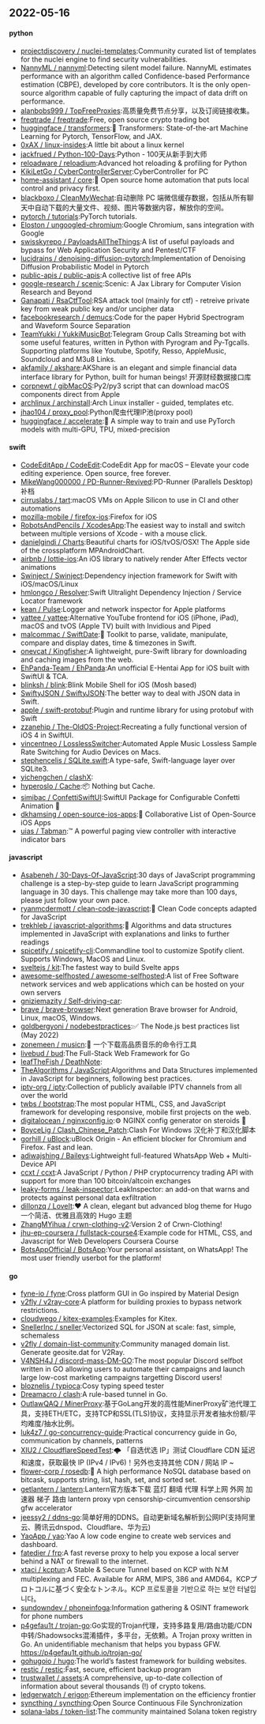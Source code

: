 ## 2022-05-16

#### python
* [projectdiscovery / nuclei-templates](https://github.com/projectdiscovery/nuclei-templates):Community curated list of templates for the nuclei engine to find security vulnerabilities.
* [NannyML / nannyml](https://github.com/NannyML/nannyml):Detecting silent model failure. NannyML estimates performance with an algorithm called Confidence-based Performance estimation (CBPE), developed by core contributors. It is the only open-source algorithm capable of fully capturing the impact of data drift on performance.
* [alanbobs999 / TopFreeProxies](https://github.com/alanbobs999/TopFreeProxies):高质量免费节点分享，以及订阅链接收集。
* [freqtrade / freqtrade](https://github.com/freqtrade/freqtrade):Free, open source crypto trading bot
* [huggingface / transformers](https://github.com/huggingface/transformers):🤗
Transformers: State-of-the-art Machine Learning for Pytorch, TensorFlow, and JAX.
* [0xAX / linux-insides](https://github.com/0xAX/linux-insides):A little bit about a linux kernel
* [jackfrued / Python-100-Days](https://github.com/jackfrued/Python-100-Days):Python - 100天从新手到大师
* [reloadware / reloadium](https://github.com/reloadware/reloadium):Advanced hot reloading & profiling for Python
* [KikiLetGo / CyberControllerServer](https://github.com/KikiLetGo/CyberControllerServer):CyberController for PC
* [home-assistant / core](https://github.com/home-assistant/core):🏡
Open source home automation that puts local control and privacy first.
* [blackboxo / CleanMyWechat](https://github.com/blackboxo/CleanMyWechat):自动删除 PC 端微信缓存数据，包括从所有聊天中自动下载的大量文件、视频、图片等数据内容，解放你的空间。
* [pytorch / tutorials](https://github.com/pytorch/tutorials):PyTorch tutorials.
* [Eloston / ungoogled-chromium](https://github.com/Eloston/ungoogled-chromium):Google Chromium, sans integration with Google
* [swisskyrepo / PayloadsAllTheThings](https://github.com/swisskyrepo/PayloadsAllTheThings):A list of useful payloads and bypass for Web Application Security and Pentest/CTF
* [lucidrains / denoising-diffusion-pytorch](https://github.com/lucidrains/denoising-diffusion-pytorch):Implementation of Denoising Diffusion Probabilistic Model in Pytorch
* [public-apis / public-apis](https://github.com/public-apis/public-apis):A collective list of free APIs
* [google-research / scenic](https://github.com/google-research/scenic):Scenic: A Jax Library for Computer Vision Research and Beyond
* [Ganapati / RsaCtfTool](https://github.com/Ganapati/RsaCtfTool):RSA attack tool (mainly for ctf) - retreive private key from weak public key and/or uncipher data
* [facebookresearch / demucs](https://github.com/facebookresearch/demucs):Code for the paper Hybrid Spectrogram and Waveform Source Separation
* [TeamYukki / YukkiMusicBot](https://github.com/TeamYukki/YukkiMusicBot):Telegram Group Calls Streaming bot with some useful features, written in Python with Pyrogram and Py-Tgcalls. Supporting platforms like Youtube, Spotify, Resso, AppleMusic, Soundcloud and M3u8 Links.
* [akfamily / akshare](https://github.com/akfamily/akshare):AKShare is an elegant and simple financial data interface library for Python, built for human beings! 开源财经数据接口库
* [corpnewt / gibMacOS](https://github.com/corpnewt/gibMacOS):Py2/py3 script that can download macOS components direct from Apple
* [archlinux / archinstall](https://github.com/archlinux/archinstall):Arch Linux installer - guided, templates etc.
* [jhao104 / proxy_pool](https://github.com/jhao104/proxy_pool):Python爬虫代理IP池(proxy pool)
* [huggingface / accelerate](https://github.com/huggingface/accelerate):🚀
A simple way to train and use PyTorch models with multi-GPU, TPU, mixed-precision

#### swift
* [CodeEditApp / CodeEdit](https://github.com/CodeEditApp/CodeEdit):CodeEdit App for macOS – Elevate your code editing experience. Open source, free forever.
* [MikeWang000000 / PD-Runner-Revived](https://github.com/MikeWang000000/PD-Runner-Revived):PD-Runner (Parallels Desktop) 补档
* [cirruslabs / tart](https://github.com/cirruslabs/tart):macOS VMs on Apple Silicon to use in CI and other automations
* [mozilla-mobile / firefox-ios](https://github.com/mozilla-mobile/firefox-ios):Firefox for iOS
* [RobotsAndPencils / XcodesApp](https://github.com/RobotsAndPencils/XcodesApp):The easiest way to install and switch between multiple versions of Xcode - with a mouse click.
* [danielgindi / Charts](https://github.com/danielgindi/Charts):Beautiful charts for iOS/tvOS/OSX! The Apple side of the crossplatform MPAndroidChart.
* [airbnb / lottie-ios](https://github.com/airbnb/lottie-ios):An iOS library to natively render After Effects vector animations
* [Swinject / Swinject](https://github.com/Swinject/Swinject):Dependency injection framework for Swift with iOS/macOS/Linux
* [hmlongco / Resolver](https://github.com/hmlongco/Resolver):Swift Ultralight Dependency Injection / Service Locator framework
* [kean / Pulse](https://github.com/kean/Pulse):Logger and network inspector for Apple platforms
* [yattee / yattee](https://github.com/yattee/yattee):Alternative YouTube frontend for iOS (iPhone, iPad), macOS and tvOS (Apple TV) built with Invidious and Piped
* [malcommac / SwiftDate](https://github.com/malcommac/SwiftDate):🐔
Toolkit to parse, validate, manipulate, compare and display dates, time & timezones in Swift.
* [onevcat / Kingfisher](https://github.com/onevcat/Kingfisher):A lightweight, pure-Swift library for downloading and caching images from the web.
* [EhPanda-Team / EhPanda](https://github.com/EhPanda-Team/EhPanda):An unofficial E-Hentai App for iOS built with SwiftUI & TCA.
* [blinksh / blink](https://github.com/blinksh/blink):Blink Mobile Shell for iOS (Mosh based)
* [SwiftyJSON / SwiftyJSON](https://github.com/SwiftyJSON/SwiftyJSON):The better way to deal with JSON data in Swift.
* [apple / swift-protobuf](https://github.com/apple/swift-protobuf):Plugin and runtime library for using protobuf with Swift
* [zzanehip / The-OldOS-Project](https://github.com/zzanehip/The-OldOS-Project):Recreating a fully functional version of iOS 4 in SwiftUI.
* [vincentneo / LosslessSwitcher](https://github.com/vincentneo/LosslessSwitcher):Automated Apple Music Lossless Sample Rate Switching for Audio Devices on Macs.
* [stephencelis / SQLite.swift](https://github.com/stephencelis/SQLite.swift):A type-safe, Swift-language layer over SQLite3.
* [yichengchen / clashX](https://github.com/yichengchen/clashX):
* [hyperoslo / Cache](https://github.com/hyperoslo/Cache):📦
Nothing but Cache.
* [simibac / ConfettiSwiftUI](https://github.com/simibac/ConfettiSwiftUI):SwiftUI Package for Configurable Confetti Animation
🎉
* [dkhamsing / open-source-ios-apps](https://github.com/dkhamsing/open-source-ios-apps):📱
Collaborative List of Open-Source iOS Apps
* [uias / Tabman](https://github.com/uias/Tabman):™️
A powerful paging view controller with interactive indicator bars

#### javascript
* [Asabeneh / 30-Days-Of-JavaScript](https://github.com/Asabeneh/30-Days-Of-JavaScript):30 days of JavaScript programming challenge is a step-by-step guide to learn JavaScript programming language in 30 days. This challenge may take more than 100 days, please just follow your own pace.
* [ryanmcdermott / clean-code-javascript](https://github.com/ryanmcdermott/clean-code-javascript):🛁
Clean Code concepts adapted for JavaScript
* [trekhleb / javascript-algorithms](https://github.com/trekhleb/javascript-algorithms):📝
Algorithms and data structures implemented in JavaScript with explanations and links to further readings
* [spicetify / spicetify-cli](https://github.com/spicetify/spicetify-cli):Commandline tool to customize Spotify client. Supports Windows, MacOS and Linux.
* [sveltejs / kit](https://github.com/sveltejs/kit):The fastest way to build Svelte apps
* [awesome-selfhosted / awesome-selfhosted](https://github.com/awesome-selfhosted/awesome-selfhosted):A list of Free Software network services and web applications which can be hosted on your own servers
* [gniziemazity / Self-driving-car](https://github.com/gniziemazity/Self-driving-car):
* [brave / brave-browser](https://github.com/brave/brave-browser):Next generation Brave browser for Android, Linux, macOS, Windows.
* [goldbergyoni / nodebestpractices](https://github.com/goldbergyoni/nodebestpractices):✅
The Node.js best practices list (May 2022)
* [zonemeen / musicn](https://github.com/zonemeen/musicn):🎵
一个下载高品质音乐的命令行工具
* [livebud / bud](https://github.com/livebud/bud):The Full-Stack Web Framework for Go
* [leafTheFish / DeathNote](https://github.com/leafTheFish/DeathNote):
* [TheAlgorithms / JavaScript](https://github.com/TheAlgorithms/JavaScript):Algorithms and Data Structures implemented in JavaScript for beginners, following best practices.
* [iptv-org / iptv](https://github.com/iptv-org/iptv):Collection of publicly available IPTV channels from all over the world
* [twbs / bootstrap](https://github.com/twbs/bootstrap):The most popular HTML, CSS, and JavaScript framework for developing responsive, mobile first projects on the web.
* [digitalocean / nginxconfig.io](https://github.com/digitalocean/nginxconfig.io):⚙️
NGINX config generator on steroids
💉
* [BoyceLig / Clash_Chinese_Patch](https://github.com/BoyceLig/Clash_Chinese_Patch):Clash For Windows 汉化补丁和汉化脚本
* [gorhill / uBlock](https://github.com/gorhill/uBlock):uBlock Origin - An efficient blocker for Chromium and Firefox. Fast and lean.
* [adiwajshing / Baileys](https://github.com/adiwajshing/Baileys):Lightweight full-featured WhatsApp Web + Multi-Device API
* [ccxt / ccxt](https://github.com/ccxt/ccxt):A JavaScript / Python / PHP cryptocurrency trading API with support for more than 100 bitcoin/altcoin exchanges
* [leaky-forms / leak-inspector](https://github.com/leaky-forms/leak-inspector):LeakInspector: an add-on that warns and protects against personal data exfiltration
* [dillonzq / LoveIt](https://github.com/dillonzq/LoveIt):❤️
A clean, elegant but advanced blog theme for Hugo 一个简洁、优雅且高效的 Hugo 主题
* [ZhangMYihua / crwn-clothing-v2](https://github.com/ZhangMYihua/crwn-clothing-v2):Version 2 of Crwn-Clothing!
* [jhu-ep-coursera / fullstack-course4](https://github.com/jhu-ep-coursera/fullstack-course4):Example code for HTML, CSS, and Javascript for Web Developers Coursera Course
* [BotsAppOfficial / BotsApp](https://github.com/BotsAppOfficial/BotsApp):Your personal assistant, on WhatsApp! The most user friendly userbot for the platform!

#### go
* [fyne-io / fyne](https://github.com/fyne-io/fyne):Cross platform GUI in Go inspired by Material Design
* [v2fly / v2ray-core](https://github.com/v2fly/v2ray-core):A platform for building proxies to bypass network restrictions.
* [cloudwego / kitex-examples](https://github.com/cloudwego/kitex-examples):Examples for Kitex.
* [SnellerInc / sneller](https://github.com/SnellerInc/sneller):Vectorized SQL for JSON at scale: fast, simple, schemaless
* [v2fly / domain-list-community](https://github.com/v2fly/domain-list-community):Community managed domain list. Generate geosite.dat for V2Ray.
* [V4NSH4J / discord-mass-DM-GO](https://github.com/V4NSH4J/discord-mass-DM-GO):The most popular Discord selfbot written in GO allowing users to automate their campaigns and launch large low-cost marketing campaigns targetting Discord users!
* [bloznelis / typioca](https://github.com/bloznelis/typioca):Cosy typing speed tester
* [Dreamacro / clash](https://github.com/Dreamacro/clash):A rule-based tunnel in Go.
* [OutlawQAQ / MinerProxy](https://github.com/OutlawQAQ/MinerProxy):基于GoLang开发的高性能MinerProxy矿池代理工具，支持ETH/ETC，支持TCP和SSL(TLS)协议，支持显示开发者抽水份额/平均难度/抽水比例。
* [luk4z7 / go-concurrency-guide](https://github.com/luk4z7/go-concurrency-guide):Practical concurrency guide in Go, communication by channels, patterns
* [XIU2 / CloudflareSpeedTest](https://github.com/XIU2/CloudflareSpeedTest):🌩
「自选优选 IP」测试 Cloudflare CDN 延迟和速度，获取最快 IP (IPv4 / IPv6)！另外也支持其他 CDN / 网站 IP ~
* [flower-corp / rosedb](https://github.com/flower-corp/rosedb):🚀
A high performance NoSQL database based on bitcask, supports string, list, hash, set, and sorted set.
* [getlantern / lantern](https://github.com/getlantern/lantern):Lantern官方版本下载 蓝灯 翻墙 代理 科学上网 外网 加速器 梯子 路由 lantern proxy vpn censorship-circumvention censorship gfw accelerator
* [jeessy2 / ddns-go](https://github.com/jeessy2/ddns-go):简单好用的DDNS。自动更新域名解析到公网IP(支持阿里云、腾讯云dnspod、Cloudflare、华为云)
* [YaoApp / yao](https://github.com/YaoApp/yao):Yao A low code engine to create web services and dashboard.
* [fatedier / frp](https://github.com/fatedier/frp):A fast reverse proxy to help you expose a local server behind a NAT or firewall to the internet.
* [xtaci / kcptun](https://github.com/xtaci/kcptun):A Stable & Secure Tunnel based on KCP with N:M multiplexing and FEC. Available for ARM, MIPS, 386 and AMD64。KCPプロトコルに基づく安全なトンネル。KCP 프로토콜을 기반으로 하는 보안 터널입니다。
* [sundowndev / phoneinfoga](https://github.com/sundowndev/phoneinfoga):Information gathering & OSINT framework for phone numbers
* [p4gefau1t / trojan-go](https://github.com/p4gefau1t/trojan-go):Go实现的Trojan代理，支持多路复用/路由功能/CDN中转/Shadowsocks混淆插件，多平台，无依赖。A Trojan proxy written in Go. An unidentifiable mechanism that helps you bypass GFW. https://p4gefau1t.github.io/trojan-go/
* [gohugoio / hugo](https://github.com/gohugoio/hugo):The world’s fastest framework for building websites.
* [restic / restic](https://github.com/restic/restic):Fast, secure, efficient backup program
* [trustwallet / assets](https://github.com/trustwallet/assets):A comprehensive, up-to-date collection of information about several thousands (!) of crypto tokens.
* [ledgerwatch / erigon](https://github.com/ledgerwatch/erigon):Ethereum implementation on the efficiency frontier
* [syncthing / syncthing](https://github.com/syncthing/syncthing):Open Source Continuous File Synchronization
* [solana-labs / token-list](https://github.com/solana-labs/token-list):The community maintained Solana token registry
